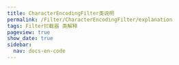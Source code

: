 ```yaml
---
title: CharacterEncodingFilter类说明
permalink: /Filter/CharacterEncodingFilter/explanation
tags: Filter拦截器 类解释
pageview: true
show_date: true
sidebar:
  nav: docs-en-code
---
```

